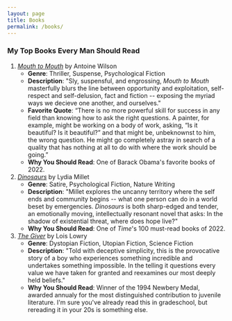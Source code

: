 ```yaml
---
layout: page
title: Books
permalink: /books/
---
```

### My Top Books Every Man Should Read

1. *[Mouth to Mouth](https://www.amazon.com/Mouth-Novel-Antoine-Wilson/dp/1982181818/ref=tmm_pap_swatch_0?_encoding=UTF8&qid=&sr=)* by Antoine Wilson
    - **Genre**: Thriller, Suspense, Psychological Fiction
    - **Description**: "Sly, suspensful, and engrossing, *Mouth to Mouth* masterfully blurs the line between opportunity and exploitation, self-respect and self-delusion, fact and fiction -- exposing the myriad ways we decieve one another, and ourselves."
    - **Favorite Quote**: “There is no more powerful skill for success in any field than knowing how to ask the right questions. A painter, for example, might be working on a body of work, asking, “Is it beautiful? Is it beautiful?” and that might be, unbeknownst to him, the wrong question. He might go completely astray in search of a quality that has nothing at all to do with where the work should be going.”
    - **Why You Should Read**: One of Barack Obama's favorite books of 2022.
2. *[Dinosaurs](https://www.amazon.com/Dinosaurs-Novel-Lydia-Millet/dp/1324021462/ref=sr_1_1?crid=JSB8U15U36M6&keywords=dinosaurs+by+lydia+millet&qid=1696366442&s=books&sprefix=dinosaurs+by+lyd%2Cstripbooks%2C146&sr=1-1)* by Lydia Millet
    - **Genre**: Satire, Psychological Fiction, Nature Writing
    - **Description**: "Millet explores the uncanny territory where the self ends and community begins -- what one person can do in a world beset by emergencies. *Dinosaurs* is both sharp-edged and tender, an emotionally moving, intellectually resonant novel that asks: In the shadow of existential threat, where does hope live?"
    - **Why You Should Read**: One of *Time*'s 100 must-read books of 2022.
3. *[The Giver](https://www.amazon.com/Giver-Quartet-Lois-Lowry/dp/0544336267/ref=asc_df_0544336267/?tag=hyprod-20&linkCode=df0&hvadid=312132071225&hvpos=&hvnetw=g&hvrand=3253094025934791113&hvpone=&hvptwo=&hvqmt=&hvdev=c&hvdvcmdl=&hvlocint=&hvlocphy=9031944&hvtargid=pla-448095042674&psc=1)* by Lois Lowry
    - **Genre**: Dystopian Fiction, Utopian Fiction, Science Fiction
    - **Description**: "Told with deceptive simplicity, this is the provocative story of a boy who experiences something incredible and undertakes something impossible. In the telling it questions every value we have taken for granted and reexamines our most deeply held beliefs."
    - **Why You Should Read**: Winner of the 1994 Newbery Medal, awarded annualy for the most distinguished contribution to juvenile literature. I'm sure you've already read this in gradeschool, but rereading it in your 20s is something else.